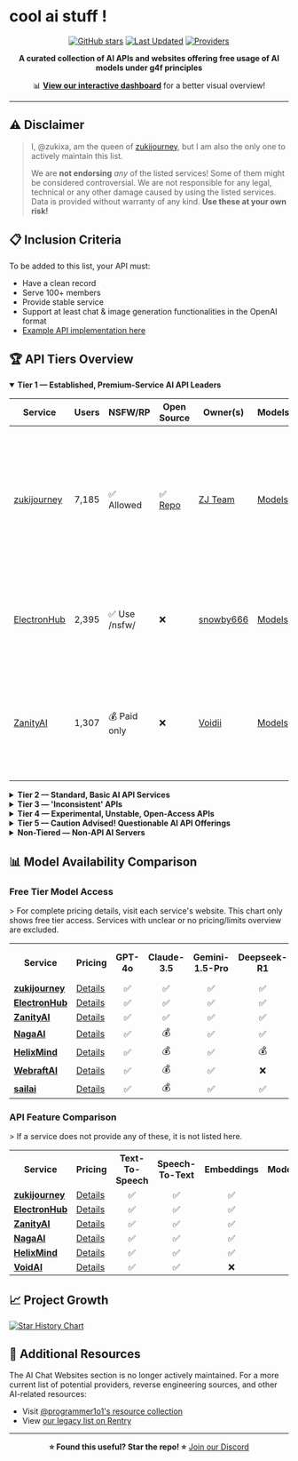 # cool ai stuff !

<div align="center">

[![GitHub stars](https://img.shields.io/github/stars/zukixa/cool-ai-stuff?style=social)](https://github.com/zukixa/cool-ai-stuff/stargazers)
[![Last Updated](https://img.shields.io/badge/Last%20Updated-March%2022%2C%202025-blue)](https://github.com/zukixa/cool-ai-stuff)
[![Providers](https://img.shields.io/badge/API%20Providers-15%2B-green)](https://github.com/zukixa/cool-ai-stuff)

**A curated collection of AI APIs and websites offering free usage of AI models under g4f principles**

📊 **[View our interactive dashboard](https://cas.zukijourney.com)** for a better visual overview!

</div>

---

## ⚠️ Disclaimer

> I, @zukixa, am the queen of [zukijourney](https://github.com/zukijourney), but I am also the only one to actively maintain this list.
>
> We are **not endorsing** _any_ of the listed services! Some of them might be considered controversial. We are not responsible for any legal, technical or any other damage caused by using the listed services. Data is provided without warranty of any kind. **Use these at your own risk!**

## 📋 Inclusion Criteria

To be added to this list, your API must:

- Have a clean record
- Serve 100+ members
- Provide stable service
- Support at least chat & image generation functionalities in the OpenAI format
- [Example API implementation here](https://github.com/zukijourney/example-api)

## 🏆 API Tiers Overview

<details open>
<summary><b>Tier 1 — Established, Premium-Service AI API Leaders</b></summary>

| Service                                      | Users | NSFW/RP       | Open Source                                            | Owner(s)                                  | Models                                             | Notes                                                                                                                           |
| -------------------------------------------- | ----- | ------------- | ------------------------------------------------------ | ----------------------------------------- | -------------------------------------------------- | ------------------------------------------------------------------------------------------------------------------------------- |
| [zukijourney](https://discord.gg/DWU2egFnHh) | 7,185 | ✅ Allowed    | ✅ [Repo](https://github.com/zukijourney/api-oss/) | [ZJ Team](https://zukijourney.com/)       | [Models](https://docs.zukijourney.com/models)      | The undisputed leader of the AI APIs, the largest & oldest of its kind still running. Offers other popular AI-related bots too. |
| [ElectronHub](https://discord.gg/4xg2TM3mNP) | 2,395 | ✅ Use /nsfw/ | ❌                                                     | [snowby666](https://github.com/snowby666) | [Models](https://playground.electronhub.top/model) | Developed by the maintainer of the [poe-api-wrapper](https://github.com/snowby666/poe-api-wrapper). Very RP-friendly.           |
| [ZanityAI](https://discord.gg/8GgUak8KrK)    | 1,307 | 💰 Paid only  | ❌                                                     | [Voidii](https://github.com/void6670)     | [Models](https://api.zanity.xyz/v1/models)         | A roleplay-friendly API led by a Zukijourney friend. Ran on a stolen ZJ codebase for a pretty long time.                        |

</details>

<details>
<summary><b>Tier 2 — Standard, Basic AI API Services</b></summary>

| Service                                    | Users | NSFW/RP      | Open Source | Owner(s)                                | Models                                          | Notes                                                                                                    |
| ------------------------------------------ | ----- | ------------ | ----------- | --------------------------------------- | ----------------------------------------------- | -------------------------------------------------------------------------------------------------------- |
| [NagaAI](https://discord.gg/8ywEPhnJy4)    | 3,415 | ❌ Forbidden | ❌          | [ZentixUA](https://github.com/ZentixUA) | [Models](https://api.naga.ac/v1/models)         | Honorary successor to ChimeraGPT, the largest g4f API in history (16k users).                            |
| [HelixMind](https://discord.gg/466vKB47JH) | 1,611 | ❌ Forbidden | ❌          | [faer1x](https://github.com/faer1x)     | [Models](https://helixmind.online/model)        | Subscription-based service that 'just about' fits into the g4f principles definition with its free tier. |
| [FresedGPT](https://discord.gg/AWzY3b2DJH) | 348   | ❌ Forbidden | ❌                                                   | [Fresed](https://github.com/qazplmqaz) | [Models](https://fresedgpt.space/v1/models) | One of the best APIs out there, but struggling to recover after a server nuke.                  |

</details>

<details>
<summary><b>Tier 3 — 'Inconsistent' APIs</b></summary>

| Service                                    | Users | NSFW/RP      | Open Source                                          | Owner(s)                               | Models                                      | Notes                                                                                           |
| ------------------------------------------ | ----- | ------------ | ---------------------------------------------------- | -------------------------------------- | ------------------------------------------- | ----------------------------------------------------------------------------------------------- |
| [WebraftAI](https://discord.gg/vbb2NQuWdR) | 1,400 | ❌ Forbidden | ❌          | [ds_gamer](https://github.com/ds-gamer) | [Models](https://api.webraft.in/freeapi/models) | Recovered from 5-month downtime due to the owner's health issues. Some instability in current service.   |
| [VoidAI](https://discord.gg/2nQwkvFFj6)    | 694   | ✅ Limited   | ❌                                                   | [acatto](https://github.com/acattoXD)  | [Models](https://api.voidai.xyz/v1/models)  | An odd api with historically some other ai-related projects. Now focused on just APIs it seems. |
| [sailai](https://discord.gg/qgZDKefH2W) | 571 | ❌ Forbidden | ✅ [Here](https://github.com/zukijourney/api-oss/)| [vneq](https://github.com/vneqisntreal) | [Models](https://api.sail-ai.xyz/v1/models) | Owner has a history of being unable to keep an API open for a long period of time. |
</details>

<details>
<summary><b>Tier 4 — Experimental, Unstable, Open-Access APIs</b></summary>

| Service                                  | Users | NSFW/RP      | Open Source                                           | Owner(s)                               | Models                                      | Notes                                                                                         |
| ---------------------------------------- | ----- | ------------ | ----------------------------------------------------- | -------------------------------------- | ------------------------------------------- | --------------------------------------------------------------------------------------------- |
| [ClashAI](https://discord.gg/qErXfbPHMa) | 1,605 | ❌ Forbidden | ❌                                                    | [Sian](https://github.com/invalidsian) | [Models](https://api.clashai.eu/v1/models)  | API with developers of unknown skill. Partially utilizes other APIs on this list for sources. |
| [FeathrAI](https://discord.gg/WgRsRfH38E) | 853   | ❌ Forbidden | ❌          | [ichatei](https://feathrai.xyz)      | [Models](https://feathrai.xyz/v1/models) | [Admitted privately to DDOS competition.](https://files.catbox.moe/4wu7t2.png)      |
| [Skailar](https://discord.gg/2n5AuCF3bD) | 469   | ❌ Forbidden | ✅ [Repo](https://github.com/zukijourney/api-oss) | [Aquadraws](https://api.skailar.it/)   | [Models](https://api.skailar.it/v1/models)  | One of the oldest APIs. Stability and maintainer involvement are questionable.                |
</details>

<details>
<summary><b>Tier 5 — Caution Advised! Questionable AI API Offerings</b></summary>

| Service                                        | Users | NSFW/RP      | Open Source | Owner(s)                                  | Models                                        | Why Potentially Misleading?                                                                                                                                       |
| ---------------------------------------------- | ----- | ------------ | ----------- | ----------------------------------------- | --------------------------------------------- | ----------------------------------------------------------------------------------------------------------------------------------------------------------------- |
| [CablyAI](https://discord.gg/6W5448ZcEY)       | 1,387 | ✅ Allowed   | ❌          | [CablyAI](https://github.com/CablyAI)     | [Models](https:/cablyai.com/v1/models)        | [De-Facto Owner is a subhumanely terrible being.](https://rentry.co/hitlerofg4f)                                                                                  |
| [NexeonAI](https://discord.gg/5DfYgqX9DU)      | 370   | ❌ Forbidden | ❌          | [Sakuya](https://github.com/LiveGamer101) | [Models](https://nexeonai.com/v1/models)      | Owner has been regularly DDOSing competition very openly and publicly. He is the local federal agent. |
| [HareProxy](https://discord.gg/rpURd3jaRf) | 281            | ✅ Allowed      | ✅ [Here](https://gitgud.io/khanon/oai-reverse-proxy) | [yongdong](https://github.com/sm1945) | [Models](https://unified.hareproxy.io.vn/v1/models) | Owner self-proclaimes to be unable to code. Also very unstable api due to no commitment to keeping it alive.     |

</details>

<details>
<summary><b>Non-Tiered — Non-API AI Servers</b></summary>

| Service                                                       | Users  | What does it provide?                                                                                                               | Other Notes                                                                                              |
| ------------------------------------------------------------- | ------ | ----------------------------------------------------------------------------------------------------------------------------------- | -------------------------------------------------------------------------------------------------------- |
| [g4f.ai](https://discord.gg/nks3XTxdsN)                       | 12,499 | Hub of the github [repository](https://github.com/xtekky/gpt4free) that started it all.                                             | Not very active, nor really moderated.                                                                   |
| [NexusAI](https://discord.gg/YA6ESvHsCF)                      | 6,874  | Continuation of an older project. Provides UIs for image and ai text generation.                                                    | Moonman/Pushkar is a known credit card fraudster and self-advertised his projects in many places before. |
| [FreeGPT4](https://discord.gg/free-gpt-4-1106520284967735316) | 4,823  | Ancient community of gpt-4-free individuals. Plenty good AI-related content.                                                        | Ran by [@lomusire](https://github.com/Lomusire)                                                          |
| [XET](https://discord.gg/5nWPxVSvp7)       | 1,198 | AI API "Hobby Project"  | [Conducted a coordinated raid on another AI API server.](https://rentry.co/progptraid)          |
| [SpyrkAI](https://discord.gg/A6mhxXMcWe)                      | 651    | AI Labs founded by (some) ex-community members; aims to create a free & OSS alt. to OpenAI, leveraging growing interest in AI APIs. | Currently a slightly inactive server, but some behind-the-scenes work continues.                         |
| [OzoneAI](https://discord.gg/35Uf7aQQQC)                      | 187    | A research-lab of sorts in the genre of AI. Makes interesting stuff.                                                                | Founder is historically an unstable person.                                                              |

</details>

## 📊 Model Availability Comparison

### Free Tier Model Access

<table>
> For complete pricing details, visit each service's website. This chart only shows free tier access. Services with unclear or no pricing/limits overview are excluded.
  <tr>
    <th>Service</th>
    <th>Pricing</th>
    <th>GPT-4o</th>
    <th>Claude-3.5</th>
    <th>Gemini-1.5-Pro</th>
    <th>Deepseek-R1</th>
    <th>DALL-E-3</th>
    <th>Stable-Diffusion-3.5</th>
  </tr>
  <tr>
    <td><b><a href="https://discord.gg/DWU2egFnHh">zukijourney</a></b></td>
    <td><a href="https://docs.zukijourney.com/models">Details</a></td>
    <td align="center">✅</td>
    <td align="center">✅</td>
    <td align="center">✅</td>
    <td align="center">✅</td>
    <td align="center">✅</td>
    <td align="center">✅</td>
  </tr>
  <tr>
    <td><b><a href="https://discord.gg/4xg2TM3mNP">ElectronHub</a></b></td>
    <td><a href="https://www.electronhub.top/pricing">Details</a></td>
    <td align="center">✅</td>
    <td align="center">✅</td>
    <td align="center">✅</td>
    <td align="center">✅</td>
    <td align="center">✅</td>
    <td align="center">✅</td>
  </tr>
  <tr>
    <td><b><a href="https://discord.gg/8GgUak8KrK">ZanityAI</a></b></td>
    <td><a href="https://docs.zanity.xyz">Details</a></td>
    <td align="center">✅</td>
    <td align="center">✅</td>
    <td align="center">✅</td>
    <td align="center">✅</td>
    <td align="center">✅</td>
    <td align="center">✅</td>
  </tr>
  <tr>
    <td><b><a href="https://discord.gg/8ywEPhnJy4">NagaAI</a></b></td>
    <td><a href="https://naga.ac/dashboard/models">Details</a></td>
    <td align="center">✅</td>
    <td align="center">💰</td>
    <td align="center">✅</td>
    <td align="center">✅</td>
    <td align="center">💰</td>
    <td align="center">💰</td>
  </tr>
  <tr>
    <td><b><a href="https://discord.gg/466vKB47JH">HelixMind</a></b></td>
    <td><a href="https://helixmind.online/#pricing">Details</a></td>
    <td align="center">✅</td>
    <td align="center">💰</td>
    <td align="center">✅</td>
    <td align="center">💰</td>
    <td align="center">✅</td>
    <td align="center">💰</td>
  </tr>
  <tr>
    <td><b><a href="https://discord.gg/vbb2NQuWdR">WebraftAI</a></b></td>
    <td><a href="https://api.webraft.in/freeapi/models">Details</a></td>
    <td align="center">✅</td>
    <td align="center">💰</td>
    <td align="center">✅</td>
    <td align="center">❌</td>
    <td align="center">✅</td>
    <td align="center">❌</td>
  </tr>
   <tr>
    <td><b><a href="https://discord.gg/vbb2NQuWdR">sailai</a></b></td>
    <td><a href="https://api.sail-ai.xyz/v1/models">Details</a></td>
    <td align="center">✅</td>
    <td align="center">💰</td>
    <td align="center">✅</td>
    <td align="center">✅</td>
    <td align="center">💰</td>
    <td align="center">❌</td>
  </tr>
</table>

### API Feature Comparison

<table>
  > If a service does not provide any of these, it is not listed here.
  <tr>
    <th>Service</th>
    <th>Pricing</th>
    <th>Text-To-Speech</th>
    <th>Speech-To-Text</th>
    <th>Embeddings</th>
    <th>Moderations</th>
    <th>Translation</th>
    <th>Image-Upscale</th>
  </tr>
  <tr>
    <td><b><a href="https://discord.gg/DWU2egFnHh">zukijourney</a></b></td>
    <td><a href="https://docs.zukijourney.com/models">Details</a></td>
    <td align="center">✅</td>
    <td align="center">✅</td>
    <td align="center">✅</td>
    <td align="center">✅</td>
    <td align="center">✅</td>
    <td align="center">✅</td>
  </tr>
  <tr>
    <td><b><a href="https://discord.gg/4xg2TM3mNP">ElectronHub</a></b></td>
    <td><a href="https://www.electronhub.top/pricing">Details</a></td>
    <td align="center">✅</td>
    <td align="center">✅</td>
    <td align="center">✅</td>
    <td align="center">✅</td>
    <td align="center">✅</td>
    <td align="center">❌</td>
  </tr>
  <tr>
    <td><b><a href="https://discord.gg/8GgUak8KrK">ZanityAI</a></b></td>
    <td><a href="https://docs.zanity.xyz">Details</a></td>
    <td align="center">✅</td>
    <td align="center">✅</td>
    <td align="center">✅</td>
    <td align="center">✅</td>
    <td align="center">✅</td>
    <td align="center">❌</td>
  </tr>
  <tr>
    <td><b><a href="https://discord.gg/8ywEPhnJy4">NagaAI</a></b></td>
    <td><a href="https://naga.ac/dashboard/models">Details</a></td>
    <td align="center">✅</td>
    <td align="center">✅</td>
    <td align="center">✅</td>
    <td align="center">✅</td>
    <td align="center">✅</td>
    <td align="center">❌</td>
  </tr>
  <tr>
    <td><b><a href="https://discord.gg/466vKB47JH">HelixMind</a></b></td>
    <td><a href="https://helixmind.online/#pricing">Details</a></td>
    <td align="center">✅</td>
    <td align="center">✅</td>
    <td align="center">✅</td>
    <td align="center">✅</td>
    <td align="center">✅</td>
    <td align="center">❌</td>
  </tr>
  <tr>
    <td><b><a href="https://discord.gg/2nQwkvFFj6">VoidAI</a></b></td>
    <td><a href="https://voidai.xyz/pricing">Details</a></td>
    <td align="center">✅</td>
    <td align="center">✅</td>
    <td align="center">❌</td>
    <td align="center">✅</td>
    <td align="center">✅</td>
    <td align="center">❌</td>
  </tr>
</table>

## 📈 Project Growth

<a href="https://star-history.com/#zukixa/cool-ai-stuff&Date">
  <picture>
    <source media="(prefers-color-scheme: dark)" srcset="https://api.star-history.com/svg?repos=zukixa/cool-ai-stuff&type=Date&theme=dark" />
    <source media="(prefers-color-scheme: light)" srcset="https://api.star-history.com/svg?repos=zukixa/cool-ai-stuff&type=Date" />
    <img alt="Star History Chart" src="https://api.star-history.com/svg?repos=zukixa/cool-ai-stuff&type=Date" />
  </picture>
</a>

## 📌 Additional Resources

The AI Chat Websites section is no longer actively maintained. For a more current list of potential providers, reverse engineering sources, and other AI-related resources:

- Visit [@programmer1o1's resource collection](https://www.tankie.xyz/vacepw)
- View [our legacy list on Rentry](https://rentry.co/pm8n86ec)

---

<div align="center">
  
**⭐ Found this useful? Star the repo! ⭐**
[Join our Discord](https://discord.gg/DWU2egFnHh)

</div>

